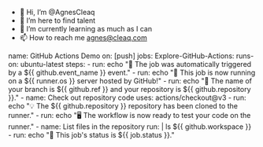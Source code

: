 - 👋 Hi, I’m @AgnesCleaq
- 👀 I’m here to find talent
- 🌱 I’m currently learning as much as I can
- 📫 How to reach me agnes@cleaq.com

<!---
AgnesCleaq/AgnesCleaq is a ✨ special ✨ repository because its `README.md` (this file) appears on your GitHub profile.
You can click the Preview link to take a look at your changes.
--->


name: GitHub Actions Demo
on: [push]
jobs:
  Explore-GitHub-Actions:
    runs-on: ubuntu-latest
    steps:
      - run: echo "🎉 The job was automatically triggered by a ${{ github.event_name }} event."
      - run: echo "🐧 This job is now running on a ${{ runner.os }} server hosted by GitHub!"
      - run: echo "🔎 The name of your branch is ${{ github.ref }} and your repository is ${{ github.repository }}."
      - name: Check out repository code
        uses: actions/checkout@v3
      - run: echo "💡 The ${{ github.repository }} repository has been cloned to the runner."
      - run: echo "🖥️ The workflow is now ready to test your code on the runner."
      - name: List files in the repository
        run: |
          ls ${{ github.workspace }}
      - run: echo "🍏 This job's status is ${{ job.status }}."
